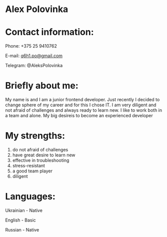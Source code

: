 # Alex Polovinka
# Contact information:
Phone: +375 25 9410762

E-mail: q6h1.po@gmail.com

Telegram: @AleksPolovinka

# Briefly about me:
My name is  and I am a junior frontend developer. Just recently I decided to change sphere of my career and for this I chose IT. I am very diligent and not afraid of challenges and always ready to learn new. I like to work both in a team and alone. 
My big desireis to become an experienced developer
# My strengths:
1. do not afraid of challenges
2. have great desire to learn new
3. effective in troubleshooting 
4. stress-resistant
5. a good team player
6. diligent
# Languages:
Ukrainian - Native

English  - Basic

Russian - Native



